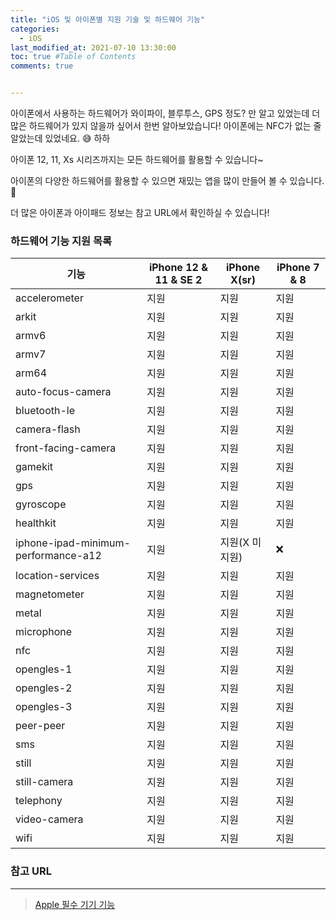 ```yaml
---
title: "iOS 및 아이폰별 지원 기술 및 하드웨어 기능"
categories:
  - iOS
last_modified_at: 2021-07-10 13:30:00
toc: true #Table of Contents
comments: true


---
```


아이폰에서 사용하는 하드웨어가 와이파이, 블루투스, GPS 정도? 만 알고 있었는데 더 많은 하드웨어가 있지 않을까 싶어서 한번 알아보았습니다! 아이폰에는 NFC가 없는 줄 알았는데 있었네요. 😅 하하

아이폰 12, 11, Xs 시리즈까지는 모든 하드웨어를 활용할 수 있습니다~

아이폰의 다양한 하드웨어를 활용할 수 있으면 재밌는 앱을 많이 만들어 볼 수 있습니다. 🤩

더 많은 아이폰과 아이패드 정보는 참고 URL에서 확인하실 수 있습니다!

### 하드웨어 기능 지원 목록

| 기능                                | iPhone 12 & 11 & SE 2 | iPhone X(sr)   | iPhone 7 & 8 |
| ----------------------------------- | --------------------- | -------------- | ------------ |
| accelerometer                       | 지원                  | 지원           | 지원         |
| arkit                               | 지원                  | 지원           | 지원         |
| armv6                               | 지원                  | 지원           | 지원         |
| armv7                               | 지원                  | 지원           | 지원         |
| arm64                               | 지원                  | 지원           | 지원         |
| auto-focus-camera                   | 지원                  | 지원           | 지원         |
| bluetooth-le                        | 지원                  | 지원           | 지원         |
| camera-flash                        | 지원                  | 지원           | 지원         |
| front-facing-camera                 | 지원                  | 지원           | 지원         |
| gamekit                             | 지원                  | 지원           | 지원         |
| gps                                 | 지원                  | 지원           | 지원         |
| gyroscope                           | 지원                  | 지원           | 지원         |
| healthkit                           | 지원                  | 지원           | 지원         |
| iphone-ipad-minimum-performance-a12 | 지원                  | 지원(X 미지원) | ❌            |
| location-services                   | 지원                  | 지원           | 지원         |
| magnetometer                        | 지원                  | 지원           | 지원         |
| metal                               | 지원                  | 지원           | 지원         |
| microphone                          | 지원                  | 지원           | 지원         |
| nfc                                 | 지원                  | 지원           | 지원         |
| opengles-1                          | 지원                  | 지원           | 지원         |
| opengles-2                          | 지원                  | 지원           | 지원         |
| opengles-3                          | 지원                  | 지원           | 지원         |
| peer-peer                           | 지원                  | 지원           | 지원         |
| sms                                 | 지원                  | 지원           | 지원         |
| still                               | 지원                  | 지원           | 지원         |
| still-camera                        | 지원                  | 지원           | 지원         |
| telephony                           | 지원                  | 지원           | 지원         |
| video-camera                        | 지원                  | 지원           | 지원         |
| wifi                                | 지원                  | 지원           | 지원         |

### 참고 URL

---

> [Apple 필수 기기 기능](https://developer.apple.com/kr/support/required-device-capabilities/#iphone-devices)

